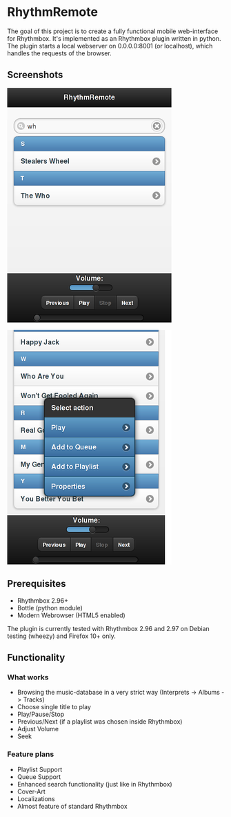 # RhythmRemote

The goal of this project is to create a fully functional mobile web-interface for Rhythmbox.
It's implemented as an Rhythmbox plugin written in python. The plugin starts a local webserver on 0.0.0.0:8001 (or localhost), which handles the requests of the browser.

## Screenshots
![Search interprets](./screenshots/interprets.png "Search interprets")

![Play track](./screenshots/play.png "Play tracks")

## Prerequisites

* Rhythmbox 2.96+
* Bottle (python module)
* Modern Webrowser (HTML5 enabled)

The plugin is currently tested with Rhythmbox 2.96 and 2.97 on Debian testing (wheezy) and Firefox 10+ only.

## Functionality

### What works

* Browsing the music-database in a very strict way (Interprets -> Albums -> Tracks)
* Choose single title to play
* Play/Pause/Stop
* Previous/Next (if a playlist was chosen inside Rhythmbox)
* Adjust Volume
* Seek

### Feature plans

* Playlist Support
* Queue Support
* Enhanced search functionality (just like in Rhythmbox)
* Cover-Art
* Localizations
* Almost feature of standard Rhythmbox
